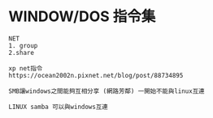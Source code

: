 # WINDOW/DOS 指令集
```
NET
1. group
2.share
```
```
xp net指令
https://ocean2002n.pixnet.net/blog/post/88734895
```
```
SMB讓windows之間能夠互相分享 (網路芳鄰) 一開始不能與linux互連

LINUX samba 可以與windows互連
```
